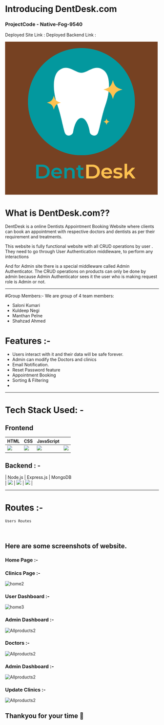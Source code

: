 # Introducing DentDesk.com

### ProjectCode - Native-Fog-9540

Deployed Site Link : 
Deployed Backend Link : 

![Orangefrylogo](/DentDesk.png)

# What is DentDesk.com??

DentDesk is a online Dentists Appointment Booking Website where clients can book an appointment with respective doctors and dentists as per their requirement and treatments. 

This website is fully functional website with all CRUD operations by user .
They need to go through User Authentication middleware, to perform any interactions

And for Admin site there is a special middleware called Admin Authenticator.
The CRUD operations on products can only be done by admin because Admin Authenticator sees it the user who is making request role is Admin or not.

---
#Group Members:-
We are group of 4 team members:
- Saloni Kumari
- Kuldeep Negi
- Manthan Pelne
- Shahzad Ahmed

  
# Features :-

- Users interact with it and their data will be safe forever.
- Admin can modify the Doctors and clinics
- Email Notification.
- Reset Password feature
- Appointment Booking
- Sorting & Filtering
- 

---

# Tech Stack Used: -

## Frontend

| HTML                                                                                                                           | CSS                                                                                                                            | JavaScript                                                                                                                     |                                                                                                                     |
| ------------------------------------------------------------------------------------------------------------------------------ | ------------------------------------------------------------------------------------------------------------------------------ | ------------------------------------------------------------------------------------------------------------------------------ | ------------------------------------------------------------------------------------------------------------------------------ |
| <img width="75px" src="https://user-images.githubusercontent.com/25181517/192158954-f88b5814-d510-4564-b285-dff7d6400dad.png"> | <img width="75px" src="https://user-images.githubusercontent.com/25181517/183898674-75a4a1b1-f960-4ea9-abcb-637170a00a75.png"> | <img width="70px" src="https://user-images.githubusercontent.com/25181517/117447155-6a868a00-af3d-11eb-9cfe-245df15c9f3f.png"> | <img width="75px" src="https://user-images.githubusercontent.com/25181517/183898054-b3d693d4-dafb-4808-a509-bab54cf5de34.png"> |

## Backend : -

| Node.js                                                                                                                         | Express.js                                                                      | MongoDB                                                           
| <img width="70px" src="https://user-images.githubusercontent.com/112753481/229047696-de3bf177-16a0-4161-a140-dd89e4fe7b22.png"> | <img width="75px" src="https://user-images.githubusercontent.com/112753481/229164589-4e724000-542d-4deb-9e11-cca7739c2b01.png"> | <img width="75px" src="https://cdn.icon-icons.com/icons2/2415/PNG/512/mongodb_original_logo_icon_146424.png"> | 

---

# Routes :-

```
Users Routes



```

## Here are some screenshots of website.


###  Home Page :-


###  Clinics Page :-

![home2](https://drive.google.com/file/d/1E9CWlvSB5Bh_09RQ2fTfrXYW6M4Pb3ti/view?usp=sharing)

###  User Dashboard :-

![home3](https://drive.google.com/file/d/1ZOQYjkwQWPqH_4FQBJ51IGqZSjKzfWNz/view?usp=sharing)

###  Admin Dashboard :-

![Allproducts2](https://drive.google.com/file/d/1YHK8BHCndbsK7FtmCsWRdral4bI5iFPL/view?usp=sharing)

###  Doctors :-

![Allproducts2](https://drive.google.com/file/d/1HNGig425wrw_YzgRpQS_vb0hc4VVk47G/view?usp=sharing)

###  Admin Dashboard :-

![Allproducts2](https://drive.google.com/file/d/1uoLkJouhZXOb9cUfu6Ab-PsqYhGTjCNI/view?usp=sharing)


###  Update Clinics :-

![Allproducts2](https://drive.google.com/file/d/1AL-BQeu5hrFB2t60lJJc1rH4rnCJt1WA/view?usp=sharing)

## Thankyou for your time 💝

